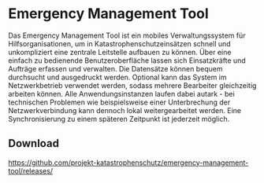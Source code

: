 # Emergency Management Tool

Das Emergency Management Tool ist ein mobiles Verwaltungssystem für Hilfsorganisationen, um in Katastrophenschutzeinsätzen schnell und unkompliziert eine zentrale Leitstelle aufbauen zu können. Über eine einfach zu bedienende Benutzeroberfläche lassen sich Einsatzkräfte und Aufträge erfassen und verwalten. Die Datensätze können bequem durchsucht und ausgedruckt werden. Optional kann das System im Netzwerkbetrieb verwendet werden, sodass mehrere Bearbeiter gleichzeitig arbeiten können. Alle Anwendungsinstanzen laufen dabei autark - bei technischen Problemen wie beispielsweise einer Unterbrechung der Netzwerkverbindung kann dennoch lokal weitergearbeitet werden. Eine Synchronisierung zu einem späteren Zeitpunkt ist jederzeit möglich.

## Download
https://github.com/projekt-katastrophenschutz/emergency-management-tool/releases/
